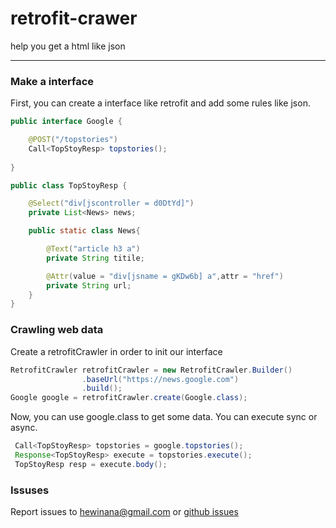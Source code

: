 # retrofit-crawer
help you get a html like json

----

### Make a interface

First, you can create a interface like retrofit and add some rules like json.

```java
public interface Google {

    @POST("/topstories")
    Call<TopStoyResp> topstories();
    
}

public class TopStoyResp {

    @Select("div[jscontroller = d0DtYd]")
    private List<News> news;

    public static class News{

        @Text("article h3 a")
        private String titile;

        @Attr(value = "div[jsname = gKDw6b] a",attr = "href")
        private String url;
    }
}
```
### Crawling web data
Create a retrofitCrawler in order to init our interface
```java
RetrofitCrawler retrofitCrawler = new RetrofitCrawler.Builder()
                .baseUrl("https://news.google.com")
                .build();
Google google = retrofitCrawler.create(Google.class);
```

Now, you can use google.class to get some data. You can execute sync or async.
```java
 Call<TopStoyResp> topstories = google.topstories();
 Response<TopStoyResp> execute = topstories.execute();
 TopStoyResp resp = execute.body();
```


### Issuses
Report issues to hewinana@gmail.com or [github issues](https://github.com/Qlone/retrofit-crawler/issues)
